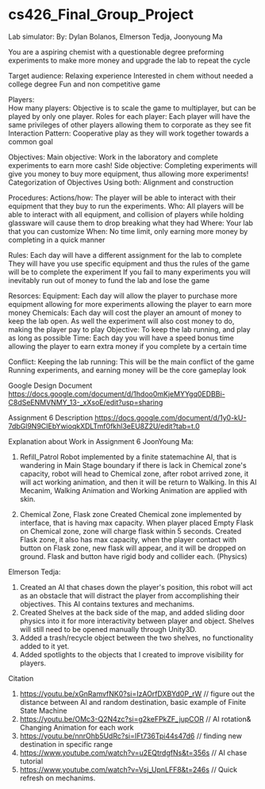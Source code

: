 # cs426_Final_Group_Project
Lab simulator:
  By: Dylan Bolanos, Elmerson Tedja, Joonyoung Ma

You are a aspiring chemist with a questionable degree preforming experiments to make more money and upgrade the lab to repeat the cycle

Target audience:
  Relaxing experience 
  Interested in chem without needed a college degree
  Fun and non competitive game

Players:  
  How many players:
    Objective is to scale the game to multiplayer, but can be played by only one player.
  Roles for each player:
    Each player will have the same privileges of other players allowing them to corporate as they see fit
  Interaction Pattern:
    Cooperative play as they will work together towards a common goal

Objectives:
  Main objective:
    Work in the laboratory and complete experiments to earn more cash!
  Side objective:
    Completing experiments will give you money to buy more equipment, thus allowing more experiments!
  Categorization of Objectives
    Using both: Alignment and construction 

Procedures:
  Actions/how:
    The player will be able to interact with their equipment that they buy to run the experiments. 
  Who:
    All players will be able to interact with all equipment, and collision of players while holding glassware will cause them to drop breaking what they had
  Where:
    Your lab that you can customize
  When: 
    No time limit, only earning more money by completing in a quick manner

Rules:
  Each day will have a different assignment for the lab to complete
  They will have you use specific equipment and thus the rules of the game will be to complete the experiment
  If you fail to many experiments you will inevitably run out of money to fund the lab and lose the game

Resorces:
  Equipment:
    Each day will allow the player to purchase more equipment allowing for more experiments allowing the player to earn more money
  Chemicals:
    Each day will cost the player an amount of money to keep the lab open. As well the experiment will also cost money to do, making the player pay to play
  Objective:
    To keep the lab running, and play as long as possible 
  Time: 
    Each day you will have a speed bonus time allowing the player to earn extra money if you complete by a certain time

Conflict:
  Keeping the lab running:
    This will be the main conflict of the game
    Running experiments, and earning money will be the core gameplay look

Google Design Document
https://docs.google.com/document/d/1hdoo0mKjeMYYgq0EDBBi-C8dSeENMVNMY_13-_xXsoE/edit?usp=sharing 



Assignment 6
Description
https://docs.google.com/document/d/1y0-kU-7dbGl9N9CIEbYwioqkXDLTmf0fkhl3eEU8Z2U/edit?tab=t.0 


Explanation about Work in Assignment 6
JoonYoung Ma:
1) Refill_Patrol Robot implemented by a finite statemachine AI, that is wandering in Main Stage boundary
   if there is lack in Chemical zone's capacity, robot will head to Chemical zone, after robot arrived zone, it will act    working animation, and then it will be return to Walking.
   In this AI Mecanim, Walking Animation and Working Animation are applied with skin.
   
3) Chemical Zone, Flask zone
   Created Chemical zone implemented by interface, that is having max capacity. When player placed Empty Flask on Chemical zone, zone will charge flask within 5 seconds.
   Created Flask zone, it also has max capacity, when the player contact with button on Flask zone, new flask will appear, and it will be dropped on ground. Flask and button have rigid body and collider each. (Physics)

Elmerson Tedja:
1) Created an AI that chases down the player's position, this robot will act as an obstacle that will distract the player from accomplishing their objectives. This AI contains textures and mechanims.
3) Created Shelves at the back side of the map, and added sliding door physics into it for more interactivity between player and object. Shelves will still need to be opened manually through Unity3D.
4) Added a trash/recycle object between the two shelves, no functionality added to it yet.
5) Added spotlights to the objects that I created to improve visibility for players.











Citation
1) https://youtu.be/xGnRamvfNK0?si=IzAOrfDXBYd0P_rW    // figure out the distance between AI and random destination, basic example of Finite State Machine
2) https://youtu.be/OMc3-Q2N4zc?si=g2keFPkZF_jupCOR    // AI rotation& Changing Animation for each work
3) https://youtu.be/nnrOhb5UdRc?si=IFt736Tpi44s47d6    // finding new destination in specific range
4) https://www.youtube.com/watch?v=u2EQtrdgfNs&t=356s  // AI chase tutorial
5) https://www.youtube.com/watch?v=Vsj_UpnLFF8&t=246s  // Quick refresh on mechanims.
